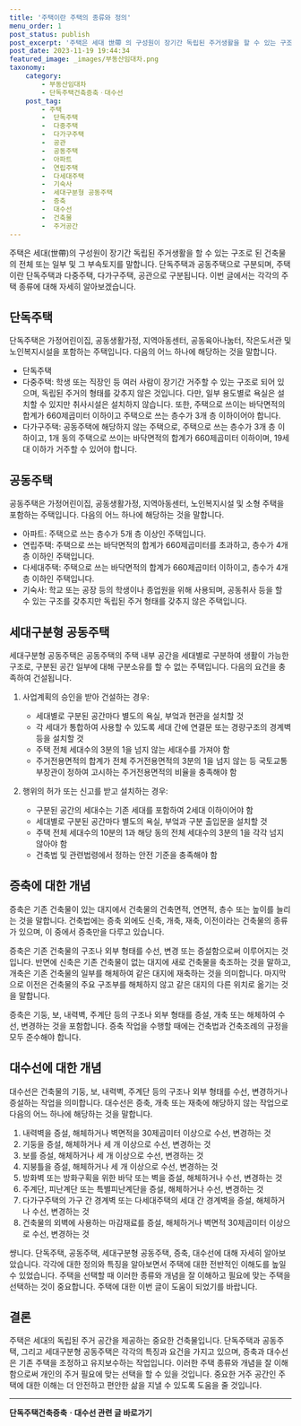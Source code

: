 ```yaml
---
title: '주택이란 주택의 종류와 정의'
menu_order: 1
post_status: publish
post_excerpt: '주택은 세대 世帶 의 구성원이 장기간 독립된 주거생활을 할 수 있는 구조로 된 건축물의 전체 또는 일부 및 그 부속토지를 말합니다. 단독주택과 공동주택으로 구분되며, 주택이란 단독주택과 다중주택, 다가구주택, 공관으로 구분됩니다. 이번 글에서는 각각의 주택 종류에 대해 자세히 알아보겠습니다.'
post_date: 2023-11-19 19:44:34
featured_image: _images/부동산임대차.png
taxonomy:
    category:
        - 부동산임대차
        - 단독주택건축증축ㆍ대수선
    post_tag:
        - 주택
        -  단독주택
        -  다중주택
        -  다가구주택
        -  공관
        -  공동주택
        -  아파트
        -  연립주택
        -  다세대주택
        -  기숙사
        -  세대구분형 공동주택
        -  증축
        -  대수선
        -  건축물
        -  주거공간
---
```



주택은 세대(世帶)의 구성원이 장기간 독립된 주거생활을 할 수 있는 구조로 된 건축물의 전체 또는 일부 및 그 부속토지를 말합니다. 단독주택과 공동주택으로 구분되며, 주택이란 단독주택과 다중주택, 다가구주택, 공관으로 구분됩니다. 이번 글에서는 각각의 주택 종류에 대해 자세히 알아보겠습니다.

## 단독주택
단독주택은 가정어린이집, 공동생활가정, 지역아동센터, 공동육아나눔터, 작은도서관 및 노인복지시설을 포함하는 주택입니다. 다음의 어느 하나에 해당하는 것을 말합니다.

- 단독주택
- 다중주택: 학생 또는 직장인 등 여러 사람이 장기간 거주할 수 있는 구조로 되어 있으며, 독립된 주거의 형태를 갖추지 않은 것입니다. 다만, 일부 용도별로 욕실은 설치할 수 있지만 취사시설은 설치하지 않습니다. 또한, 주택으로 쓰이는 바닥면적의 합계가 660제곱미터 이하이고 주택으로 쓰는 층수가 3개 층 이하이어야 합니다.
- 다가구주택: 공동주택에 해당하지 않는 주택으로, 주택으로 쓰는 층수가 3개 층 이하이고, 1개 동의 주택으로 쓰이는 바닥면적의 합계가 660제곱미터 이하이며, 19세대 이하가 거주할 수 있어야 합니다.

## 공동주택
공동주택은 가정어린이집, 공동생활가정, 지역아동센터, 노인복지시설 및 소형 주택을 포함하는 주택입니다. 다음의 어느 하나에 해당하는 것을 말합니다.

- 아파트: 주택으로 쓰는 층수가 5개 층 이상인 주택입니다.
- 연립주택: 주택으로 쓰는 바닥면적의 합계가 660제곱미터를 초과하고, 층수가 4개 층 이하인 주택입니다.
- 다세대주택: 주택으로 쓰는 바닥면적의 합계가 660제곱미터 이하이고, 층수가 4개 층 이하인 주택입니다.
- 기숙사: 학교 또는 공장 등의 학생이나 종업원을 위해 사용되며, 공동취사 등을 할 수 있는 구조를 갖추지만 독립된 주거 형태를 갖추지 않은 주택입니다.

## 세대구분형 공동주택
세대구분형 공동주택은 공동주택의 주택 내부 공간을 세대별로 구분하여 생활이 가능한 구조로, 구분된 공간 일부에 대해 구분소유를 할 수 없는 주택입니다. 다음의 요건을 충족하여 건설됩니다.

1. 사업계획의 승인을 받아 건설하는 경우:
   - 세대별로 구분된 공간마다 별도의 욕실, 부엌과 현관을 설치할 것
   - 각 세대가 통합하여 사용할 수 있도록 세대 간에 연결문 또는 경량구조의 경계벽 등을 설치할 것
   - 주택 전체 세대수의 3분의 1을 넘지 않는 세대수를 가져야 함
   - 주거전용면적의 합계가 전체 주거전용면적의 3분의 1을 넘지 않는 등 국토교통부장관이 정하여 고시하는 주거전용면적의 비율을 충족해야 함
   
2. 행위의 허가 또는 신고를 받고 설치하는 경우:
   - 구분된 공간의 세대수는 기존 세대를 포함하여 2세대 이하이어야 함
   - 세대별로 구분된 공간마다 별도의 욕실, 부엌과 구분 출입문을 설치할 것
   - 주택 전체 세대수의 10분의 1과 해당 동의 전체 세대수의 3분의 1을 각각 넘지 않아야 함
   - 건축법 및 관련법령에서 정하는 안전 기준을 충족해야 함

## 증축에 대한 개념
증축은 기존 건축물이 있는 대지에서 건축물의 건축면적, 연면적, 층수 또는 높이를 늘리는 것을 말합니다. 건축법에는 증축 외에도 신축, 개축, 재축, 이전이라는 건축물의 종류가 있으며, 이 중에서 증축만을 다루고 있습니다.

증축은 기존 건축물의 구조나 외부 형태를 수선, 변경 또는 증설함으로써 이루어지는 것입니다. 반면에 신축은 기존 건축물이 없는 대지에 새로 건축물을 축조하는 것을 말하고, 개축은 기존 건축물의 일부를 해체하여 같은 대지에 재축하는 것을 의미합니다. 마지막으로 이전은 건축물의 주요 구조부를 해체하지 않고 같은 대지의 다른 위치로 옮기는 것을 말합니다.

증축은 기둥, 보, 내력벽, 주계단 등의 구조나 외부 형태를 증설, 개축 또는 해체하여 수선, 변경하는 것을 포함합니다. 증축 작업을 수행할 때에는 건축법과 건축조례의 규정을 모두 준수해야 합니다.

## 대수선에 대한 개념
대수선은 건축물의 기둥, 보, 내력벽, 주계단 등의 구조나 외부 형태를 수선, 변경하거나 증설하는 작업을 의미합니다. 대수선은 증축, 개축 또는 재축에 해당하지 않는 작업으로 다음의 어느 하나에 해당하는 것을 말합니다.

1. 내력벽을 증설, 해체하거나 벽면적을 30제곱미터 이상으로 수선, 변경하는 것
2. 기둥을 증설, 해체하거나 세 개 이상으로 수선, 변경하는 것
3. 보를 증설, 해체하거나 세 개 이상으로 수선, 변경하는 것
4. 지붕틀을 증설, 해체하거나 세 개 이상으로 수선, 변경하는 것
5. 방화벽 또는 방화구획을 위한 바닥 또는 벽을 증설, 해체하거나 수선, 변경하는 것
6. 주계단, 피난계단 또는 특별피난계단을 증설, 해체하거나 수선, 변경하는 것
7. 다가구주택의 가구 간 경계벽 또는 다세대주택의 세대 간 경계벽을 증설, 해체하거나 수선, 변경하는 것
8. 건축물의 외벽에 사용하는 마감재료를 증설, 해체하거나 벽면적 30제곱미터 이상으로 수선, 변경하는 것

썅니다. 단독주택, 공동주택, 세대구분형 공동주택, 증축, 대수선에 대해 자세히 알아보았습니다. 각각에 대한 정의와 특징을 알아보면서 주택에 대한 전반적인 이해도를 높일 수 있었습니다. 주택을 선택할 때 이러한 종류와 개념을 잘 이해하고 필요에 맞는 주택을 선택하는 것이 중요합니다. 주택에 대한 이번 글이 도움이 되었기를 바랍니다.

## 결론
주택은 세대의 독립된 주거 공간을 제공하는 중요한 건축물입니다. 단독주택과 공동주택, 그리고 세대구분형 공동주택은 각각의 특징과 요건을 가지고 있으며, 증축과 대수선은 기존 주택을 조정하고 유지보수하는 작업입니다. 이러한 주택 종류와 개념을 잘 이해함으로써 개인의 주거 필요에 맞는 선택을 할 수 있을 것입니다. 중요한 거주 공간인 주택에 대한 이해는 더 안전하고 편안한 삶을 지낼 수 있도록 도움을 줄 것입니다.
<!-- wp:separator -->
<hr class="wp-block-separator has-alpha-channel-opacity"/>
<!-- /wp:separator -->

<!-- wp:group {"backgroundColor":"base","layout":{"type":"constrained"}} -->
<div class="wp-block-group has-base-background-color has-background"><!-- wp:paragraph {"align":"center","fontSize":"medium"} -->
<p class="has-text-align-center has-large-font-size"><strong>단독주택건축증축ㆍ대수선 관련 글 바로가기</strong></p>
<!-- /wp:paragraph -->


<!-- wp:latest-posts
{"categories":[{"id":22770,"count":19,"description":"","link":"https://uknowlaw.com/category/%eb%8b%a8%eb%8f%85%ec%a3%bc%ed%83%9d%ea%b1%b4%ec%b6%95%ec%a6%9d%ec%b6%95%e3%86%8d%eb%8c%80%ec%88%98%ec%84%a0/","name":"단독주택건축증축ㆍ대수선","slug":"단독주택건축증축ㆍ대수선","taxonomy":"category","parent":0,"meta":[],"_links":{"self":[{"href":"https://uknowlaw.com/wp-json/wp/v2/categories/22770"}],"collection":[{"href":"https://uknowlaw.com/wp-json/wp/v2/categories"}],"about":[{"href":"https://uknowlaw.com/wp-json/wp/v2/taxonomies/category"}],"wp:post_type":[{"href":"https://uknowlaw.com/wp-json/wp/v2/posts?categories=22770"}],"curies":[{"name":"wp","href":"https://api.w.org/{rel}","templated":true}]}}],"postsToShow":100,"excerptLength":28,"postLayout":"grid","columns":2,"featuredImageAlign":"left","featuredImageSizeSlug":"large","fontSize":"small"} /--></div>
<!-- /wp:group -->